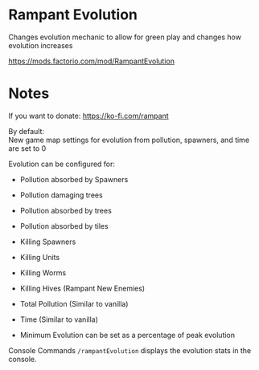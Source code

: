 # Rampant Evolution

Changes evolution mechanic to allow for green play and changes how evolution increases

https://mods.factorio.com/mod/RampantEvolution

# Notes

If you want to donate:
https://ko-fi.com/rampant

By default:  
New game map settings for evolution from pollution, spawners, and time are set to 0  

Evolution can be configured for:  

- Pollution absorbed by Spawners
- Pollution damaging trees
- Pollution absorbed by trees
- Pollution absorbed by tiles
- Killing Spawners
- Killing Units
- Killing Worms
- Killing Hives (Rampant New Enemies)
- Total Pollution (Similar to vanilla)
- Time (Similar to vanilla)

- Minimum Evolution can be set as a percentage of peak evolution

Console Commands
`/rampantEvolution` displays the evolution stats in the console.
